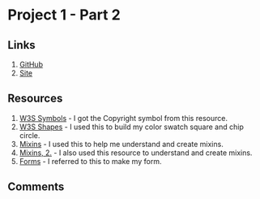 # Project 1 - Part 2

## Links
1. [GitHub]()
2. [Site]()

## Resources
1. [W3S Symbols](https://www.w3schools.com/html/html_symbols.asp) - I got the Copyright symbol from this resource.
2. [W3S Shapes](https://www.w3schools.com/howto/howto_css_shapes.asp) - I used this to build my color swatch square and chip circle.
3. [Mixins](file:///Users/jsmall/Downloads/sass-for-web-designers.pdf) - I used this to help me understand and create mixins.
4. [Mixins, 2.](https://scotch.io/tutorials/how-to-use-sass-mixins) - I also used this resource to understand and create mixins.
5. [Forms](https://www.w3schools.com/tags/tag_form.asp) - I referred to this to make my form.


## Comments
